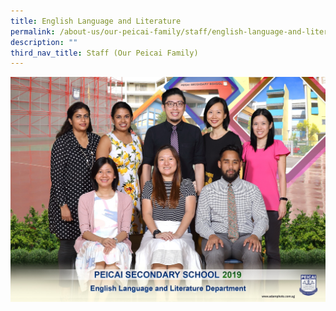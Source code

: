 ```yaml
---
title: English Language and Literature
permalink: /about-us/our-peicai-family/staff/english-language-and-literature/
description: ""
third_nav_title: Staff (Our Peicai Family)
---
```



<img src="/images/english%20language%20and%20literature%20department%202.jpg">